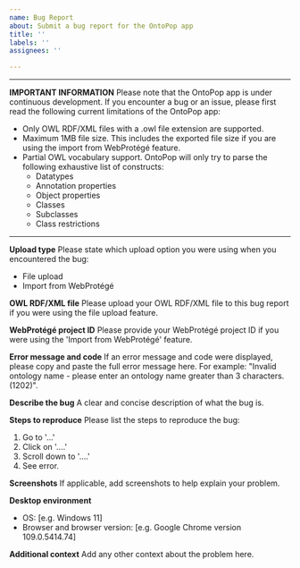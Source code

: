 ```yaml
---
name: Bug Report
about: Submit a bug report for the OntoPop app
title: ''
labels: ''
assignees: ''

---
```


----------------------------------------------------------------------------------------------------
**IMPORTANT INFORMATION**
Please note that the OntoPop app is under continuous development. If you encounter a bug or an issue, please first read the following current limitations of the OntoPop app:

* Only OWL RDF/XML files with a .owl file extension are supported.
* Maximum 1MB file size. This includes the exported file size if you are using the import from WebProtégé feature.
* Partial OWL vocabulary support. OntoPop will only try to parse the following exhaustive list of constructs:
  - Datatypes
  - Annotation properties
  - Object properties
  - Classes
  - Subclasses
  - Class restrictions
----------------------------------------------------------------------------------------------------

**Upload type**
Please state which upload option you were using when you encountered the bug:
- File upload
- Import from WebProtégé

**OWL RDF/XML file**
Please upload your OWL RDF/XML file to this bug report if you were using the file upload feature.

**WebProtégé project ID**
Please provide your WebProtégé project ID if you were using the 'Import from WebProtégé' feature.

**Error message and code**
If an error message and code were displayed, please copy and paste the full error message here. For example: "Invalid ontology name - please enter an ontology name greater than 3 characters. (1202)".

**Describe the bug**
A clear and concise description of what the bug is.

**Steps to reproduce**
Please list the steps to reproduce the bug:
1. Go to '...'
2. Click on '....'
3. Scroll down to '....'
4. See error.

**Screenshots**
If applicable, add screenshots to help explain your problem.

**Desktop environment**
 - OS: [e.g. Windows 11]
 - Browser and browser version: [e.g. Google Chrome version 109.0.5414.74] 

**Additional context**
Add any other context about the problem here.
